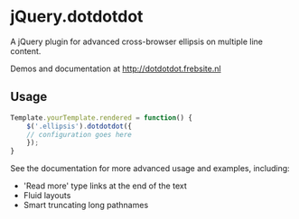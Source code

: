 jQuery.dotdotdot
================

A jQuery plugin for advanced cross-browser ellipsis on multiple line content.


Demos and documentation at http://dotdotdot.frebsite.nl


Usage
-----

```javascript
Template.yourTemplate.rendered = function() {
    $('.ellipsis').dotdotdot({
	// configuration goes here
    });
}
```

See the documentation for more advanced usage and examples, including:
- 'Read more' type links at the end of the text
- Fluid layouts
- Smart truncating long pathnames



